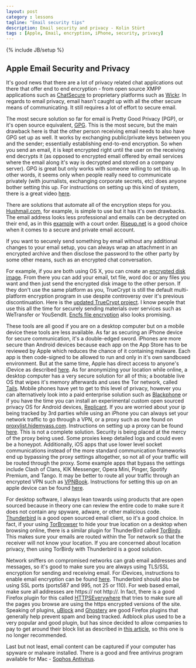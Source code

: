 ```yaml
---
layout: post
category : lessons
tagline: "Email security tips"
description: Email security and privacy - Kolin Stürt
tags : [Apple, Email, encryption, iPhone, security, privacy]
---
```

{% include JB/setup %}

## Apple Email Security and Privacy

It's good news that there are a lot of privacy related chat applications out there that offer end to end encryption - from open source XMPP applications such as [ChatSecure](https://chatsecure.org) to proprietary platforms such as [Wickr](https://wickr.com). In regards to email privacy, email hasn't caught up with all the other secure means of communicating. It still requires a lot of effort to secure email.

The most secure solution so far for email is Pretty Good Privacy (PGP), or it's open source equivalent, [GPG](https://gpgtools.org/). This is the most secure, but the main drawback here is that the other person receiving email needs to also have GPG set up as well. It works by exchanging public/private keys between you and the sender; essentially establishing end-to-end encryption. So when you send an email, it is kept encrypted right until the user on the receiving end decrypts it (as opposed to encrypted email offered by email services where the email along it's way is decrypted and stored on a company server). GPG is great but only works with someone willing to set this up. In other words, it seems only when people really need to communicate privately (with journalists, exchanging corporate secrets, etc) does anyone bother setting this up. For instructions on setting up this kind of system, there is a great video [here](https://www.youtube.com/watch?v=Zg8sk3PGna4).

There are solutions that automate all of the encryption steps for you. [Hushmail.com](https://www.hushmail.com), for example, is simple to use but it has it's own drawbacks. The email address looks less professional and emails can be decrypted on their end, as in this [example](http://www.wired.com/2007/11/encrypted-e-mai/) with a court order. [Riseup.net](https://riseup.net) is a good choice when it comes to a secure and private email account.

If you want to securely send something by email without any additional changes to your email setup, you can always wrap an attachment in an encrypted archive and then disclose the password to the other party by some other means, such as an encrypted chat conversation.

For example, if you are both using OS X, you can create an [encrypted disk image](https://support.apple.com/en-us/HT201599). From there you can add your email, txt file, word doc or any files you want and then just send the encrypted disk image to the other person. If they don't use the same platform as you, TrueCrypt is still the default multi-platform encryption program in use despite controversy over it's previous discontinuation. Here is the [updated TrueCrypt project](https://truecrypt.ch/). I know people that use this all the time for securely sending materials over services such as WeTransfer or YouSendIt. [Encfs file encryption](http://www.arg0.net/#!encfs/c1awt) also looks promising.

These tools are all good if you are on a desktop computer but on a mobile device these tools are less available. As far as securing an iPhone device for secure communication, it's a double-edged sword. iPhones are more secure than Android devices because each app on the App Store has to be reviewed by Apple which reduces the chance of it containing malware. Each app is then code-signed to be allowed to run and only in it's own sandboxed environment. But at the same time, Apple has direct access to anyone's iDevice as described [here](http://www.zdziarski.com/blog/?p=3466). As for anonymizing your location while online, a desktop computer has a very secure solution for all of this; a bootable live OS that wipes it's memory afterwards and uses the Tor network, called [Tails](https://tails.boum.org/). Mobile phones have yet to get to this level of privacy, however you can alternatively look into a paid enterprise solution such as [Blackphone](https://blackphone.ch/) or if you have the time you can install an experimental custom open sourced privacy OS for Android devices, [Replicant](http://www.replicant.us/). If you are worried about your ip being tracked by 3rd parties while using an iPhone you can always set your network traffic to go through a VPN, or a proxy such as one found on [proxylist.hidemyass.com](http://proxylist.hidemyass.com). Instructions on setting up a proxy can be found [here](http://www.amsys.co.uk/2012/blog/how-to-setup-proxy-servers-in-ios/). This is not a complete solution. Security is being placed at the mercy of the proxy being used. Some proxies keep detailed logs and could even be a honeypot. Additionally, iOS apps that use lower level socket communications instead of the more standard communication frameworks end up bypassing the proxy settings altogether, so not all of your traffic will be routed through the proxy. Some example apps that bypass the settings include Clash of Clans, KIK Messenger, Opera Mini, Pinger, Spotify Premium, and Tango. It may be better to route all your traffic through an encrypted VPN such as [VPNBook](https://www.vpnbook.com/). Instructions for setting this up on an apple device can be found [here](https://www.vpnbook.com/howto/setup-openvpn-on-ipad).

For desktop software, I always lean towards using products that are open sourced because in theory one can review the entire code to make sure it does not contain any spyware, adware, or other malicious code. [Thunderbird](https://www.mozilla.org/en-US/thunderbird/) is a good open sourced email client, so it's a good choice. In fact, if your using [TorBrowser](https://www.torproject.org/projects/torbrowser.html) to hide your true location on a desktop when browsing online, there is a similar plugin for ThunderBird called [TorBirdy](https://addons.mozilla.org/En-us/thunderbird/addon/torbirdy/). This makes sure your emails are routed within the Tor network so that the receiver will not know your location. If you are concerned about location privacy, then using TorBirdy with Thunderbird is a good solution.

Network sniffers on compromised networks can grab email addresses and messages, so it's good to make sure you are always using TLS/SSL encryption for sending and receiving email. For iDevices, instructions to enable email encryption can be found [here](https://support.godaddy.com/help/article/4888/enabling-email-with-ssl-on-your-iphone). Thunderbird should also be using SSL ports (ports587 and 995, not 25 or 110). For web based email, make sure all addresses are https:// not http://. In fact, there is a good Firefox plugin for this called [HTTPSEverywhere](https://www.eff.org/Https-everywhere) that tries to make sure all the pages you browse are using the https encrypted versions of the site. Speaking of plugins, [uBlock](https://www.ublock.org/) and [Ghostery](https://www.ghostery.com/en/) are good Firefox plugins that generally help prevent spam and being tracked. Adblock plus used to be a very popular and good plugin, but has since decided to allow companies to pay to get around their block list as described in [this article](https://www.businessinsider.com/google-microsoft-amazon-taboola-pay-adblock-plus-to-stop-blocking-their-ads-2015-2), so this one is no longer recommended.

Last but not least, email content can be captured if your computer has spyware or malware installed. There is a good and free antivirus program available for Mac - [Sophos Antivirus](https://www.sophos.com/en-us/products/free-tools/sophos-antivirus-for-mac-home-edition.aspx).
